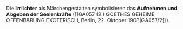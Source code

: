 
Die **Irrlichter** als Märchengestalten symbolisieren das **Aufnehmen und Abgeben der Seelenkräfte** ([[GA057 (2.) GOETHES GEHEIME OFFENBARUNG EXOTERISCH, Berlin, 22. Oktober 1908|GA057/2]]).
